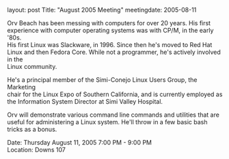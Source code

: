 layout: post
Title: "August 2005 Meeting"
meetingdate: 2005-08-11

Orv Beach has been messing with computers for over 20 years. His first         
experience with computer operating systems was with CP/M, in the early '80s.   
His first Linux was Slackware, in 1996. Since then he's moved to Red Hat Linux 
and then Fedora Core. While not a programmer, he's actively involved in the    
Linux community.                                                               
                                                                             
He's a principal member of the Simi-Conejo Linux Users Group, the Marketing    
chair for the Linux Expo of Southern California, and is currently employed as  
the Information System Director at Simi Valley Hospital.                       
                                                                             
Orv will demonstrate various command line commands and utilities that are      
useful for administering a Linux system. He'll throw in a few basic bash       
tricks as a bonus.                                                             
                                                                             
Date: Thursday August 11, 2005 7:00 PM - 9:00 PM                                 
Location: Downs 107                                         
